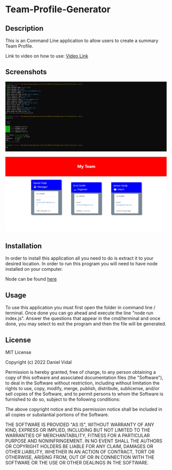 # Team-Profile-Generator

## Description
This is an Command Line application to allow users to create a summary Team Profile.

Link to video on how to use: [Video Link](https://drive.google.com/file/d/1I-KyCkkpXs6ZIhMRFTb6KIoDd5s_u5Vz/view)

## Screenshots
![Team Profile Generator Screenshot 1](./assets/Images/team-profile-generator-1.jpg)

![Team Profile Generator Screenshot 2](./assets/Images/team-profile-generator-2.jpg)

## Installation

In order to install this application all you need to do is extract it to your desired location. In order to run this program you will need to have node installed on your computer.

Node can be found [here](https://nodejs.org/en/download/)

## Usage

To use this application you must first open the folder in command line / terminal. 
Once done you can go ahead and execute the line "node run index.js". 
Answer the questions that appear in the cmd/terminal and once done, you may select to exit the program and then the file will be generated.

## License 
MIT License

Copyright (c) 2022 Daniel Vidal

Permission is hereby granted, free of charge, to any person obtaining a copy
of this software and associated documentation files (the "Software"), to deal
in the Software without restriction, including without limitation the rights
to use, copy, modify, merge, publish, distribute, sublicense, and/or sell
copies of the Software, and to permit persons to whom the Software is
furnished to do so, subject to the following conditions:

The above copyright notice and this permission notice shall be included in all
copies or substantial portions of the Software.

THE SOFTWARE IS PROVIDED "AS IS", WITHOUT WARRANTY OF ANY KIND, EXPRESS OR
IMPLIED, INCLUDING BUT NOT LIMITED TO THE WARRANTIES OF MERCHANTABILITY,
FITNESS FOR A PARTICULAR PURPOSE AND NONINFRINGEMENT. IN NO EVENT SHALL THE
AUTHORS OR COPYRIGHT HOLDERS BE LIABLE FOR ANY CLAIM, DAMAGES OR OTHER
LIABILITY, WHETHER IN AN ACTION OF CONTRACT, TORT OR OTHERWISE, ARISING FROM,
OUT OF OR IN CONNECTION WITH THE SOFTWARE OR THE USE OR OTHER DEALINGS IN THE
SOFTWARE.

